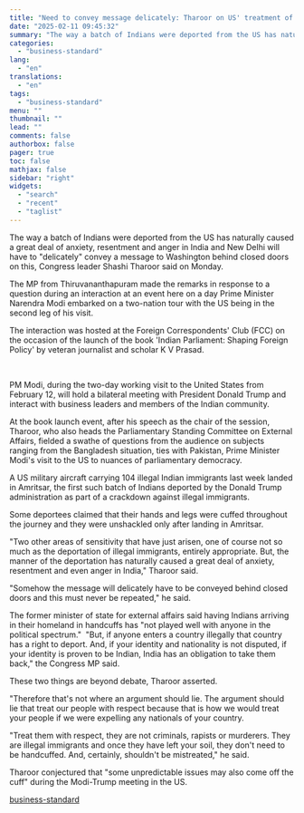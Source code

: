 ```yaml
---
title: "Need to convey message delicately: Tharoor on US' treatment of deportees"
date: "2025-02-11 09:45:32"
summary: "The way a batch of Indians were deported from the US has naturally caused a great deal of anxiety, resentment and anger in India and New Delhi will have to \"delicately\" convey a message to Washington behind closed doors on this, Congress leader Shashi Tharoor said on Monday. The MP..."
categories:
  - "business-standard"
lang:
  - "en"
translations:
  - "en"
tags:
  - "business-standard"
menu: ""
thumbnail: ""
lead: ""
comments: false
authorbox: false
pager: true
toc: false
mathjax: false
sidebar: "right"
widgets:
  - "search"
  - "recent"
  - "taglist"
---
```


The way a batch of Indians were deported from the US has naturally caused a great deal of anxiety, resentment and anger in India and New Delhi will have to "delicately" convey a message to Washington behind closed doors on this, Congress leader Shashi Tharoor said on Monday.

The MP from Thiruvananthapuram made the remarks in response to a question during an interaction at an event here on a day Prime Minister Narendra Modi embarked on a two-nation tour with the US being in the second leg of his visit.

The interaction was hosted at the Foreign Correspondents' Club (FCC) on the occasion of the launch of the book 'Indian Parliament: Shaping Foreign Policy' by veteran journalist and scholar K V Prasad.

 

PM Modi, during the two-day working visit to the United States from February 12, will hold a bilateral meeting with President Donald Trump and interact with business leaders and members of the Indian community.

At the book launch event, after his speech as the chair of the session, Tharoor, who also heads the Parliamentary Standing Committee on External Affairs, fielded a swathe of questions from the audience on subjects ranging from the Bangladesh situation, ties with Pakistan, Prime Minister Modi's visit to the US to nuances of parliamentary democracy.

A US military aircraft carrying 104 illegal Indian immigrants last week landed in Amritsar, the first such batch of Indians deported by the Donald Trump administration as part of a crackdown against illegal immigrants.

Some deportees claimed that their hands and legs were cuffed throughout the journey and they were unshackled only after landing in Amritsar.

"Two other areas of sensitivity that have just arisen, one of course not so much as the deportation of illegal immigrants, entirely appropriate. But, the manner of the deportation has naturally caused a great deal of anxiety, resentment and even anger in India," Tharoor said.

"Somehow the message will delicately have to be conveyed behind closed doors and this must never be repeated," he said.

The former minister of state for external affairs said having Indians arriving in their homeland in handcuffs has "not played well with anyone in the political spectrum." 
"But, if anyone enters a country illegally that country has a right to deport. And, if your identity and nationality is not disputed, if your identity is proven to be Indian, India has an obligation to take them back," the Congress MP said.

These two things are beyond debate, Tharoor asserted.

"Therefore that's not where an argument should lie. The argument should lie that treat our people with respect because that is how we would treat your people if we were expelling any nationals of your country.

"Treat them with respect, they are not criminals, rapists or murderers. They are illegal immigrants and once they have left your soil, they don't need to be handcuffed. And, certainly, shouldn't be mistreated," he said.

Tharoor conjectured that "some unpredictable issues may also come off the cuff" during the Modi-Trump meeting in the US.

[business-standard](https://www.business-standard.com/politics/need-to-convey-message-delicately-tharoor-on-us-treatment-of-deportees-125021100011_1.html)
